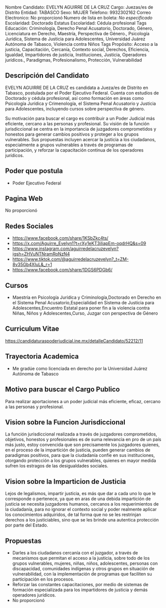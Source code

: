 Nombre Candidato: EVELYN AGUIRRE DE LA CRUZ
Cargo: Juezas/es de Distrito
Entidad: TABASCO
Sexo: MUJER
Telefono: 9932302162
Correo Electronico: No proporcionó
Numero de lista en boleta: *No especificado*
Escolaridad: Doctorado
Estatus Escolaridad: Cédula profesional
Tags Educación: Criminología, Derecho Penal Acusatorio, Doctorado, Género, Licenciatura en Derecho, Maestría, Perspectiva de Género., Psicología Jurídica, Sistema de Justicia para Adolescentes, Universidad Juárez Autónoma de Tabasco, Violencia contra Niños
Tags Propósito: Acceso a la justicia, Capacitación, Cercanía, Contexto social, Derechos, Eficiencia, Igualdad, Impartidores de justicia, Instituciones, Justicia, Operadores jurídicos., Paradigmas, Profesionalismo, Protección, Vulnerabilidad


## Descripción del Candidato 

EVELYN AGUIRRE DE LA CRUZ es candidata a Jueza/es de Distrito en Tabasco, postulada por el Poder Ejecutivo Federal. Cuenta con estudios de Doctorado y cédula profesional, así como formación en áreas como Psicología Jurídica y Crimenología, el Sistema Penal Acusatorio y Justicia para Adolescentes, incluyendo cursos sobre perspectiva de género.

Su motivación para buscar el cargo es contribuir a un Poder Judicial más eficiente, cercano a las personas y profesional. Su visión de la función jurisdiccional se centra en la importancia de juzgadores comprometidos y honestos para generar cambios positivos y proteger a los grupos vulnerables. Sus propuestas incluyen acercar la justicia a los ciudadanos, especialmente a grupos vulnerables a través de programas de participación, y reforzar la capacitación continua de los operadores jurídicos.


## Poder que postula

- Poder Ejecutivo Federal


## Pagina Web

No proporcionó


## Redes Sociales

- https://www.facebook.com/share/1KSbZkc4ts/
- https://x.com/Aguirre_Evelyn1?t=rXy1eKT3iIiapEm-oqdrHQ&s=09
- https://www.instagram.com/aguirredelacruzevelyn?igsh=ZHVuNTNramRoNzN4
- https://www.tiktok.com/@aguirredelacruzevelyn?_t=ZM-8v35Gb4XIuL&_r=1
- https://www.facebook.com/share/1DGS6PDGb6/


## Cursos

- Maestría en Psicología Jurídica y Criminología,Doctorado en Derecho en el Sistema Penal Acusatorio,Especialidad en Sistema de Justicia para Adolescentes,Encuentro Estatal para poner fin a la violencia contra Niñas, Niños y Adolescentes,Curso, Juzgar con perspectiva de Género


## Curriculum Vitae

https://candidaturaspoderjudicial.ine.mx/detalleCandidato/52212/11


## Trayectoria Academica

- Me gradúe como licenciada en derecho por la Universidad Juárez Autónoma de Tabasco


## Motivo para buscar el Cargo Publico

Para realizar aportaciones a un poder judicial más eficiente, eficaz, cercano a las personas y profesional.


## Vision sobre la Funcion Jurisdiccional

La función jurisdiccional realizada a través de juzgadores comprometidos, objetivos, honestos y profesionales es de suma relevancia en pro de un país más justo, estoy convencida que son precisamente los juzgadores quienes, en el proceso de la impartición de justicia, pueden generar cambios de paradigmas positivos, para que la ciudadanía confíe en sus instituciones, otorgando protección a los grupos vulnerables, quienes en mayor medida sufren los estragos de las desigualdades sociales.


## Vision sobre la Imparticion de Justicia

Lejos de legalismos, impartir justicia, es más que dar a cada uno lo que le corresponde o pertenece, ya que en aras de una debida impartición de justicia se necesita juzgadores humanos, cercanos a los requerimientos de la ciudadanía, para no ignorar el contexto social y poder realmente aplicar los conocimientos adquiridos, de tal forma que no se les restrinjan derechos a los justiciables, sino que se les brinde una autentica protección por parte del Estado.


## Propuestas

- Darles a los ciudadanos cercanía con el juzgador, a través de mecanismos que permitan el acceso a la justicia, sobre todo de los grupos vulnerables, mujeres, niñas, niños, adolescentes, personas con discapacidad, comunidades indígenas y otros grupos en situación de vulnerabilidad, con la implementación de programas que faciliten su participación en los procesos.
- Reforzar las constantes capacitaciones, por medio de sistemas de formación especializada para los impartidores de justicia y demás operadores jurídicos.
- No proporcionó

